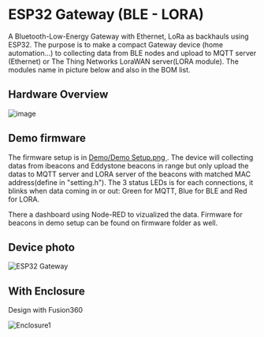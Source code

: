 # ESP32 Gateway (BLE - LORA)

A Bluetooth-Low-Energy Gateway with Ethernet, LoRa as backhauls using ESP32. The purpose is to make a compact Gateway device (home automation...) to collecting data from BLE nodes and upload to MQTT server (Ethernet) or The Thing Networks LoraWAN server(LORA module). The modules name in picture below and also in the BOM list.

## Hardware Overview

![image](https://github.com/Hieuht2000/ESP32-Gateway/assets/63698805/ae008c68-efb1-439b-9e60-471252998830)

##  Demo firmware 

The firmware setup is in [Demo/Demo Setup.png ](https://github.com/Hieuht2000/ESP32-Gateway/blob/f936b5e5aa8e6cdfc5cd262c80da75539e702d1e/Demo/Demo%20Setup.png). The device will collecting datas from ibeacons and Eddystone beacons in range but only upload the datas to MQTT server and LORA server of the beacons with matched MAC address(define in "setting.h"). The 3 status LEDs is for each connections, it blinks when data coming in or out: Green for MQTT, Blue for BLE and Red for LORA.

There a dashboard using Node-RED to vizualized the data. Firmware for beacons in demo setup can be found on firmware folder as well.


## Device photo
![ESP32 Gateway](https://github.com/Hieuht2000/ESP32-Gateway/assets/63698805/8e22e89b-d945-4b41-82a9-b2daa3057cb4) 

##  With Enclosure

Design with Fusion360

![Enclosure1](https://github.com/Hieuht2000/ESP32-Gateway/assets/63698805/1cec4768-6532-4acb-8d70-30717d34aad1)

